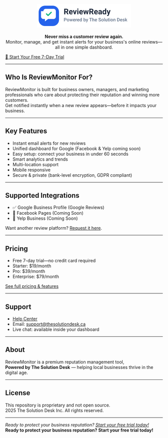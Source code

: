 <div align="center">
  <img src="client/public/logo.svg" alt="ReviewMonitor" width="300" />
  <br /><br />
  <strong>Never miss a customer review again.</strong><br />
  Monitor, manage, and get instant alerts for your business's online reviews—all in one simple dashboard.
</div>

[🚀 Start Your Free 7-Day Trial](https://reviewmonitor.thesolutiondesk.ca)

---

## Who Is ReviewMonitor For?

ReviewMonitor is built for business owners, managers, and marketing professionals who care about protecting their reputation and winning more customers.  
Get notified instantly when a new review appears—before it impacts your business.

---

## Key Features

- Instant email alerts for new reviews
- Unified dashboard for Google (Facebook & Yelp coming soon)
- Easy setup: connect your business in under 60 seconds
- Smart analytics and trends
- Multi-location support
- Mobile responsive
- Secure & private (bank-level encryption, GDPR compliant)

---

## Supported Integrations

- ✅ Google Business Profile (Google Reviews)
- 🔄 Facebook Pages (Coming Soon)
- 🔄 Yelp Business (Coming Soon)

Want another review platform? [Request it here](mailto:support@thesolutiondesk.ca).

---

## Pricing

- Free 7-day trial—no credit card required
- Starter: $19/month
- Pro: $39/month
- Enterprise: $79/month

[See full pricing & features](https://reviewmonitor.thesolutiondesk.ca/pricing)

---

## Support

- [Help Center](https://reviewmonitor.thesolutiondesk.ca/help)
- Email: support@thesolutiondesk.ca
- Live chat: available inside your dashboard

---

## About

ReviewMonitor is a premium reputation management tool,  
**Powered by The Solution Desk** — helping local businesses thrive in the digital age.

---

## License

This repository is proprietary and not open source.  
 2025 The Solution Desk Inc. All rights reserved.

---

*Ready to protect your business reputation? [Start your free trial today!](https://reviewmonitor.thesolutiondesk.ca)*
**Ready to protect your business reputation? Start your free trial today!**
